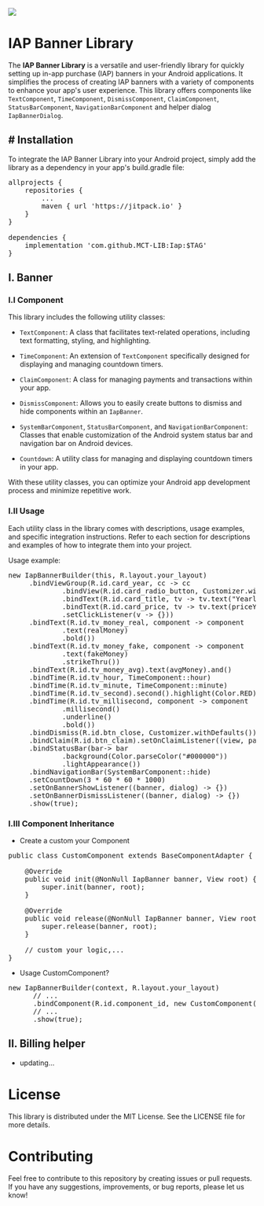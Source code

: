 [![](https://jitpack.io/v/MCT-LIB/Iap.svg)](https://jitpack.io/#MCT-LIB/Iap)

# IAP Banner Library

The **IAP Banner Library** is a versatile and user-friendly library for quickly setting up in-app purchase (IAP) banners in your Android applications. It simplifies the process of creating IAP banners with a variety of components to enhance your app's user experience. This library offers components like `TextComponent`, `TimeComponent`, `DismissComponent`, `ClaimComponent`, `StatusBarComponent`, `NavigationBarComponent` and helper dialog `IapBannerDialog`.

## # Installation

To integrate the IAP Banner Library into your Android project, simply add the library as a dependency in your app's build.gradle file:

<pre>
allprojects {
    repositories {
        ...
        maven { url 'https://jitpack.io' }
    }
}

dependencies {
    implementation 'com.github.MCT-LIB:Iap:$TAG'
}
</pre>

## I. Banner
### I.I Component

This library includes the following utility classes:

- `TextComponent`: A class that facilitates text-related operations, including text formatting, styling, and highlighting.

- `TimeComponent`: An extension of `TextComponent` specifically designed for displaying and managing countdown timers.

- `ClaimComponent`: A class for managing payments and transactions within your app.

- `DismissComponent`: Allows you to easily create buttons to dismiss and hide components within an `IapBanner`.

- `SystemBarComponent`, `StatusBarComponent`, and `NavigationBarComponent`: Classes that enable customization of the Android system status bar and navigation bar on Android devices.

- `Countdown`: A utility class for managing and displaying countdown timers in your app.

With these utility classes, you can optimize your Android app development process and minimize repetitive work.

### I.II Usage

Each utility class in the library comes with descriptions, usage examples, and specific integration instructions. Refer to each section for descriptions and examples of how to integrate them into your project.

Usage example:
<pre>
new IapBannerBuilder(this, R.layout.your_layout)
     .bindViewGroup(R.id.card_year, cc -> cc
             .bindView(R.id.card_radio_button, Customizer.withDefaults())
             .bindText(R.id.card_title, tv -> tv.text("Yearly"))
             .bindText(R.id.card_price, tv -> tv.text(priceYear).underline().highlight(Color.RED))
             .setClickListener(v -> {}))
     .bindText(R.id.tv_money_real, component -> component
             .text(realMoney)
             .bold())
     .bindText(R.id.tv_money_fake, component -> component
             .text(fakeMoney)
             .strikeThru())
     .bindText(R.id.tv_money_avg).text(avgMoney).and()
     .bindTime(R.id.tv_hour, TimeComponent::hour)
     .bindTime(R.id.tv_minute, TimeComponent::minute)
     .bindTime(R.id.tv_second).second().highlight(Color.RED).and()
     .bindTime(R.id.tv_millisecond, component -> component
             .millisecond()
             .underline()
             .bold())
     .bindDismiss(R.id.btn_close, Customizer.withDefaults())
     .bindClaim(R.id.btn_claim).setOnClaimListener((view, params) -> {})
     .bindStatusBar(bar-> bar
             .background(Color.parseColor("#000000"))
             .lightAppearance())
     .bindNavigationBar(SystemBarComponent::hide)
     .setCountDown(3 * 60 * 60 * 1000)
     .setOnBannerShowListener((banner, dialog) -> {})
     .setOnBannerDismissListener((banner, dialog) -> {})
     .show(true);
</pre>

### I.III Component Inheritance

- Create a custom your Component
  
<pre>
public class CustomComponent extends BaseComponentAdapter {

    @Override
    public void init(@NonNull IapBanner banner, View root) {
        super.init(banner, root);
    }

    @Override
    public void release(@NonNull IapBanner banner, View root) {
        super.release(banner, root);
    }
    
    // custom your logic,...
}
</pre>
  
- Usage CustomComponent?
<pre>
new IapBannerBuilder(context, R.layout.your_layout)
      // ...
      .bindComponent(R.id.component_id, new CustomComponent())
      // ...
      .show(true);
</pre>

## II. Billing helper

- updating...

# License
This library is distributed under the MIT License. See the LICENSE file for more details.
# Contributing
Feel free to contribute to this repository by creating issues or pull requests. If you have any suggestions, improvements, or bug reports, please let us know!
